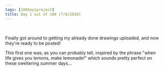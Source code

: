 ```yaml
---
tags: [100daysproject]
title: Day 1 out of 100 [7/8/2016]
---
```


<img src="{{ site.url }}{{ site.baseurl }}/images/bio-photo.jpg" alt="">

<img src="{{ site.url }}{{ site.baseurl }}/images/100days/1lemonade.jpg" alt="">
<img src="{{ site.url }}{{ site.baseurl }}/images/1lemonade.jpg" alt="">


Finally got around to getting my already done drawings uploaded, and now they're ready to be posted!

This first one was, as you can probably tell, inspired by the phrase "when life gives you lemons, make lemonade!" which sounds pretty perfect on these sweltering summer days...
